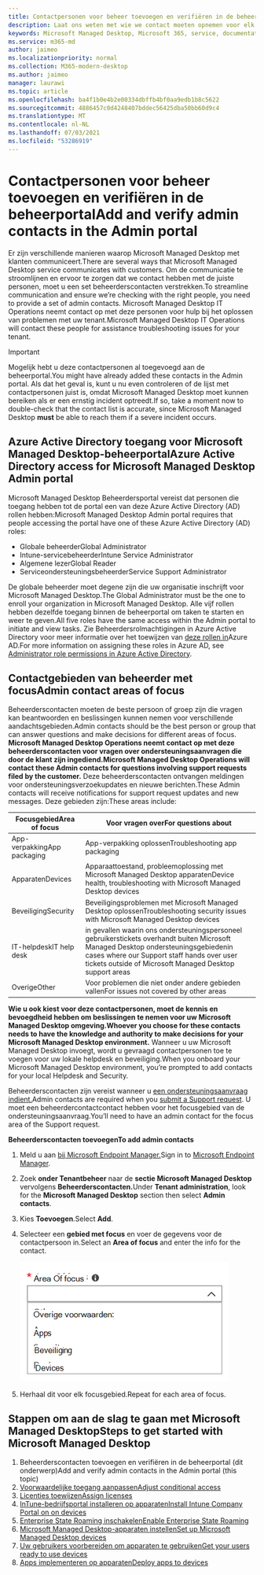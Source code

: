 ```yaml
---
title: Contactpersonen voor beheer toevoegen en verifiëren in de beheerportal
description: Laat ons weten met wie we contact moeten opnemen voor elk focusgebied.
keywords: Microsoft Managed Desktop, Microsoft 365, service, documentatie
ms.service: m365-md
author: jaimeo
ms.localizationpriority: normal
ms.collection: M365-modern-desktop
ms.author: jaimeo
manager: laurawi
ms.topic: article
ms.openlocfilehash: ba4f1b0e4b2e00334dbffb4bf0aa9edb1b8c5622
ms.sourcegitcommit: 4886457c0d4248407bddec56425dba50bb60d9c4
ms.translationtype: MT
ms.contentlocale: nl-NL
ms.lasthandoff: 07/03/2021
ms.locfileid: "53286919"
---
```

# <a name="add-and-verify-admin-contacts-in-the-admin-portal"></a><span data-ttu-id="beb3e-104">Contactpersonen voor beheer toevoegen en verifiëren in de beheerportal</span><span class="sxs-lookup"><span data-stu-id="beb3e-104">Add and verify admin contacts in the Admin portal</span></span>

<span data-ttu-id="beb3e-105">Er zijn verschillende manieren waarop Microsoft Managed Desktop met klanten communiceert.</span><span class="sxs-lookup"><span data-stu-id="beb3e-105">There are several ways that Microsoft Managed Desktop service communicates with customers.</span></span> <span data-ttu-id="beb3e-106">Om de communicatie te stroomlijnen en ervoor te zorgen dat we contact hebben met de juiste personen, moet u een set beheerderscontacten verstrekken.</span><span class="sxs-lookup"><span data-stu-id="beb3e-106">To streamline communication and ensure we’re checking with the right people, you need to provide a set of admin contacts.</span></span> <span data-ttu-id="beb3e-107">Microsoft Managed Desktop IT Operations neemt contact op met deze personen voor hulp bij het oplossen van problemen met uw tenant.</span><span class="sxs-lookup"><span data-stu-id="beb3e-107">Microsoft Managed Desktop IT Operations will contact these people for assistance troubleshooting issues for your tenant.</span></span>

> [!IMPORTANT]
> <span data-ttu-id="beb3e-108">Mogelijk hebt u deze contactpersonen al toegevoegd aan de beheerportal.</span><span class="sxs-lookup"><span data-stu-id="beb3e-108">You might have already added these contacts in the Admin portal.</span></span> <span data-ttu-id="beb3e-109">Als dat het geval is, kunt u nu even controleren of  de lijst met contactpersonen juist is, omdat Microsoft Managed Desktop moet kunnen bereiken als er een ernstig incident optreedt.</span><span class="sxs-lookup"><span data-stu-id="beb3e-109">If so, take a moment now to double-check that the contact list is accurate, since Microsoft Managed Desktop **must** be able to reach them if a severe incident occurs.</span></span>

## <a name="azure-active-directory-access-for-microsoft-managed-desktop-admin-portal"></a><span data-ttu-id="beb3e-110">Azure Active Directory toegang voor Microsoft Managed Desktop-beheerportal</span><span class="sxs-lookup"><span data-stu-id="beb3e-110">Azure Active Directory access for Microsoft Managed Desktop Admin portal</span></span>

<span data-ttu-id="beb3e-111">Microsoft Managed Desktop Beheerdersportal vereist dat personen die toegang hebben tot de portal een van deze Azure Active Directory (AD) rollen hebben:</span><span class="sxs-lookup"><span data-stu-id="beb3e-111">Microsoft Managed Desktop Admin portal requires that people accessing the portal have one of these Azure Active Directory (AD) roles:</span></span>

- <span data-ttu-id="beb3e-112">Globale beheerder</span><span class="sxs-lookup"><span data-stu-id="beb3e-112">Global Administrator</span></span>
- <span data-ttu-id="beb3e-113">Intune-servicebeheerder</span><span class="sxs-lookup"><span data-stu-id="beb3e-113">Intune Service Administrator</span></span>
- <span data-ttu-id="beb3e-114">Algemene lezer</span><span class="sxs-lookup"><span data-stu-id="beb3e-114">Global Reader</span></span>
- <span data-ttu-id="beb3e-115">Serviceondersteuningsbeheerder</span><span class="sxs-lookup"><span data-stu-id="beb3e-115">Service Support Administrator</span></span>

<span data-ttu-id="beb3e-116">De globale beheerder moet degene zijn die uw organisatie inschrijft voor Microsoft Managed Desktop.</span><span class="sxs-lookup"><span data-stu-id="beb3e-116">The Global Administrator must be the one to enroll your organization in Microsoft Managed Desktop.</span></span> <span data-ttu-id="beb3e-117">Alle vijf rollen hebben dezelfde toegang binnen de beheerportal om taken te starten en weer te geven.</span><span class="sxs-lookup"><span data-stu-id="beb3e-117">All five roles have the same access within the Admin portal to initiate and view tasks.</span></span> <span data-ttu-id="beb3e-118">Zie Beheerdersrolmachtigingen in Azure Active Directory voor meer informatie over het toewijzen van [deze rollen in](/azure/active-directory/users-groups-roles/directory-assign-admin-roles)Azure AD.</span><span class="sxs-lookup"><span data-stu-id="beb3e-118">For more information on assigning these roles in Azure AD, see [Administrator role permissions in Azure Active Directory](/azure/active-directory/users-groups-roles/directory-assign-admin-roles).</span></span>

## <a name="admin-contact-areas-of-focus"></a><span data-ttu-id="beb3e-119">Contactgebieden van beheerder met focus</span><span class="sxs-lookup"><span data-stu-id="beb3e-119">Admin contact areas of focus</span></span>

<span data-ttu-id="beb3e-120">Beheerderscontacten moeten de beste persoon of groep zijn die vragen kan beantwoorden en beslissingen kunnen nemen voor verschillende aandachtsgebieden.</span><span class="sxs-lookup"><span data-stu-id="beb3e-120">Admin contacts should be the best person or group that can answer questions and make decisions for different areas of focus.</span></span> <span data-ttu-id="beb3e-121">**Microsoft Managed Desktop Operations neemt contact op met deze beheerderscontacten voor vragen over ondersteuningsaanvragen die door de klant zijn ingediend.**</span><span class="sxs-lookup"><span data-stu-id="beb3e-121">**Microsoft Managed Desktop Operations will contact these Admin contacts for questions involving support requests filed by the customer.**</span></span> <span data-ttu-id="beb3e-122">Deze beheerderscontacten ontvangen meldingen voor ondersteuningsverzoekupdates en nieuwe berichten.</span><span class="sxs-lookup"><span data-stu-id="beb3e-122">These Admin contacts will receive notifications for support request updates and new messages.</span></span> <span data-ttu-id="beb3e-123">Deze gebieden zijn:</span><span class="sxs-lookup"><span data-stu-id="beb3e-123">These areas include:</span></span>

<span data-ttu-id="beb3e-124">Focusgebied</span><span class="sxs-lookup"><span data-stu-id="beb3e-124">Area of focus</span></span> | <span data-ttu-id="beb3e-125">Voor vragen over</span><span class="sxs-lookup"><span data-stu-id="beb3e-125">For questions about</span></span>
--- | ---
<span data-ttu-id="beb3e-126">App-verpakking</span><span class="sxs-lookup"><span data-stu-id="beb3e-126">App packaging</span></span> | <span data-ttu-id="beb3e-127">App-verpakking oplossen</span><span class="sxs-lookup"><span data-stu-id="beb3e-127">Troubleshooting app packaging</span></span>
<span data-ttu-id="beb3e-128">Apparaten</span><span class="sxs-lookup"><span data-stu-id="beb3e-128">Devices</span></span> | <span data-ttu-id="beb3e-129">Apparaattoestand, probleemoplossing met Microsoft Managed Desktop apparaten</span><span class="sxs-lookup"><span data-stu-id="beb3e-129">Device health, troubleshooting with Microsoft Managed Desktop devices</span></span>
<span data-ttu-id="beb3e-130">Beveiliging</span><span class="sxs-lookup"><span data-stu-id="beb3e-130">Security</span></span> | <span data-ttu-id="beb3e-131">Beveiligingsproblemen met Microsoft Managed Desktop oplossen</span><span class="sxs-lookup"><span data-stu-id="beb3e-131">Troubleshooting security issues with Microsoft Managed Desktop devices</span></span>
<span data-ttu-id="beb3e-132">IT-helpdesk</span><span class="sxs-lookup"><span data-stu-id="beb3e-132">IT help desk</span></span> | <span data-ttu-id="beb3e-133">in gevallen waarin ons ondersteuningspersoneel gebruikerstickets overhandt buiten Microsoft Managed Desktop ondersteuningsgebieden</span><span class="sxs-lookup"><span data-stu-id="beb3e-133">in cases where our Support staff hands over user tickets outside of Microsoft Managed Desktop support areas</span></span> 
<span data-ttu-id="beb3e-134">Overige</span><span class="sxs-lookup"><span data-stu-id="beb3e-134">Other</span></span> | <span data-ttu-id="beb3e-135">Voor problemen die niet onder andere gebieden vallen</span><span class="sxs-lookup"><span data-stu-id="beb3e-135">For issues not covered by other areas</span></span>

<span data-ttu-id="beb3e-136">**Wie u ook kiest voor deze contactpersonen, moet de kennis en bevoegdheid hebben om beslissingen te nemen voor uw Microsoft Managed Desktop omgeving.**</span><span class="sxs-lookup"><span data-stu-id="beb3e-136">**Whoever you choose for these contacts needs to have the knowledge and authority to make decisions for your Microsoft Managed Desktop environment.**</span></span> <span data-ttu-id="beb3e-137">Wanneer u uw Microsoft Managed Desktop invoegt, wordt u gevraagd contactpersonen toe te voegen voor uw lokale helpdesk en beveiliging.</span><span class="sxs-lookup"><span data-stu-id="beb3e-137">When you onboard your Microsoft Managed Desktop environment, you’re prompted to add contacts for your local Helpdesk and Security.</span></span> 

<span data-ttu-id="beb3e-138">Beheerderscontacten zijn vereist wanneer u [een ondersteuningsaanvraag indient.](../service-description/support.md)</span><span class="sxs-lookup"><span data-stu-id="beb3e-138">Admin contacts are required when you [submit a Support request](../service-description/support.md).</span></span> <span data-ttu-id="beb3e-139">U moet een beheerdercontactcontact hebben voor het focusgebied van de ondersteuningsaanvraag.</span><span class="sxs-lookup"><span data-stu-id="beb3e-139">You’ll need to have an admin contact for the focus area of the Support request.</span></span>

<span data-ttu-id="beb3e-140">**Beheerderscontacten toevoegen**</span><span class="sxs-lookup"><span data-stu-id="beb3e-140">**To add admin contacts**</span></span>

1. <span data-ttu-id="beb3e-141">Meld u aan [bij Microsoft Endpoint Manager.](https://endpoint.microsoft.com)</span><span class="sxs-lookup"><span data-stu-id="beb3e-141">Sign in to [Microsoft Endpoint Manager](https://endpoint.microsoft.com).</span></span>

2. <span data-ttu-id="beb3e-142">Zoek **onder Tenantbeheer** naar de **sectie Microsoft Managed Desktop** vervolgens **Beheerderscontacten.**</span><span class="sxs-lookup"><span data-stu-id="beb3e-142">Under **Tenant administration**, look for the **Microsoft Managed Desktop** section then select **Admin contacts**.</span></span>

3. <span data-ttu-id="beb3e-143">Kies **Toevoegen**.</span><span class="sxs-lookup"><span data-stu-id="beb3e-143">Select **Add**.</span></span>

4. <span data-ttu-id="beb3e-144">Selecteer een **gebied met focus** en voer de gegevens voor de contactpersoon in.</span><span class="sxs-lookup"><span data-stu-id="beb3e-144">Select an **Area of focus** and enter the info for the contact.</span></span> 

    ![de lijst met focusgebieden, zoals Overige, Apps en Beveiliging](../../media/areaoffocus.png)

5. <span data-ttu-id="beb3e-146">Herhaal dit voor elk focusgebied.</span><span class="sxs-lookup"><span data-stu-id="beb3e-146">Repeat for each area of focus.</span></span>

## <a name="steps-to-get-started-with-microsoft-managed-desktop"></a><span data-ttu-id="beb3e-147">Stappen om aan de slag te gaan met Microsoft Managed Desktop</span><span class="sxs-lookup"><span data-stu-id="beb3e-147">Steps to get started with Microsoft Managed Desktop</span></span>

1. <span data-ttu-id="beb3e-148">Beheerderscontacten toevoegen en verifiëren in de beheerportal (dit onderwerp)</span><span class="sxs-lookup"><span data-stu-id="beb3e-148">Add and verify admin contacts in the Admin portal (this topic)</span></span>
2. [<span data-ttu-id="beb3e-149">Voorwaardelijke toegang aanpassen</span><span class="sxs-lookup"><span data-stu-id="beb3e-149">Adjust conditional access</span></span>](conditional-access.md)
3. [<span data-ttu-id="beb3e-150">Licenties toewijzen</span><span class="sxs-lookup"><span data-stu-id="beb3e-150">Assign licenses</span></span>](assign-licenses.md)
4. [<span data-ttu-id="beb3e-151">InTune-bedrijfsportal installeren op apparaten</span><span class="sxs-lookup"><span data-stu-id="beb3e-151">Install Intune Company Portal on on devices</span></span>](company-portal.md)
5. [<span data-ttu-id="beb3e-152">Enterprise State Roaming inschakelen</span><span class="sxs-lookup"><span data-stu-id="beb3e-152">Enable Enterprise State Roaming</span></span>](enterprise-state-roaming.md)
6. [<span data-ttu-id="beb3e-153">Microsoft Managed Desktop-apparaten instellen</span><span class="sxs-lookup"><span data-stu-id="beb3e-153">Set up Microsoft Managed Desktop devices</span></span>](set-up-devices.md)
7. [<span data-ttu-id="beb3e-154">Uw gebruikers voorbereiden om apparaten te gebruiken</span><span class="sxs-lookup"><span data-stu-id="beb3e-154">Get your users ready to use devices</span></span>](get-started-devices.md)
8. [<span data-ttu-id="beb3e-155">Apps implementeren op apparaten</span><span class="sxs-lookup"><span data-stu-id="beb3e-155">Deploy apps to devices</span></span>](deploy-apps.md)
